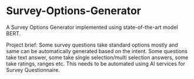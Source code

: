 # Survey-Options-Generator

A Survey Options Generator implemented using state-of-the-art model BERT.

Project brief: Some survey questions take standard options mostly and same can be automatically generated based on the intent. Some questions take text answer, some take single selection/multi selection answers, some take ratings, ranges etc. This needs to be automated using AI services for Survey Questionnaire. 
